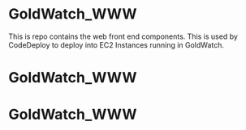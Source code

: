 # GoldWatch_WWW
This is repo contains the web front end components. This is used by CodeDeploy to deploy into EC2 Instances running in GoldWatch. 
# GoldWatch_WWW
# GoldWatch_WWW
